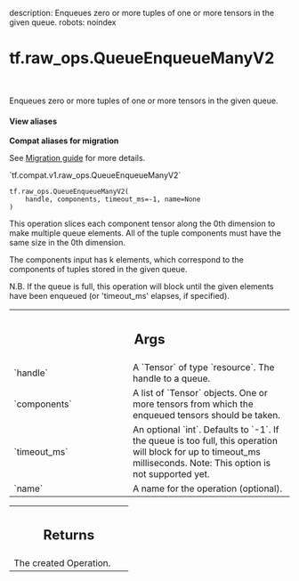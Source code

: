 description: Enqueues zero or more tuples of one or more tensors in the given queue.
robots: noindex

# tf.raw_ops.QueueEnqueueManyV2

<!-- Insert buttons and diff -->

<table class="tfo-notebook-buttons tfo-api nocontent" align="left">

</table>



Enqueues zero or more tuples of one or more tensors in the given queue.


<section class="expandable">
  <h4 class="showalways">View aliases</h4>
  <p>
<b>Compat aliases for migration</b>
<p>See
<a href="https://www.tensorflow.org/guide/migrate">Migration guide</a> for
more details.</p>
<p>`tf.compat.v1.raw_ops.QueueEnqueueManyV2`</p>
</p>
</section>

<pre class="devsite-click-to-copy prettyprint lang-py tfo-signature-link">
<code>tf.raw_ops.QueueEnqueueManyV2(
    handle, components, timeout_ms=-1, name=None
)
</code></pre>



<!-- Placeholder for "Used in" -->

This operation slices each component tensor along the 0th dimension to
make multiple queue elements. All of the tuple components must have the
same size in the 0th dimension.

The components input has k elements, which correspond to the components of
tuples stored in the given queue.

N.B. If the queue is full, this operation will block until the given
elements have been enqueued (or 'timeout_ms' elapses, if specified).

<!-- Tabular view -->
 <table class="responsive fixed orange">
<colgroup><col width="214px"><col></colgroup>
<tr><th colspan="2"><h2 class="add-link">Args</h2></th></tr>

<tr>
<td>
`handle`<a id="handle"></a>
</td>
<td>
A `Tensor` of type `resource`. The handle to a queue.
</td>
</tr><tr>
<td>
`components`<a id="components"></a>
</td>
<td>
A list of `Tensor` objects.
One or more tensors from which the enqueued tensors should
be taken.
</td>
</tr><tr>
<td>
`timeout_ms`<a id="timeout_ms"></a>
</td>
<td>
An optional `int`. Defaults to `-1`.
If the queue is too full, this operation will block for up
to timeout_ms milliseconds.
Note: This option is not supported yet.
</td>
</tr><tr>
<td>
`name`<a id="name"></a>
</td>
<td>
A name for the operation (optional).
</td>
</tr>
</table>



<!-- Tabular view -->
 <table class="responsive fixed orange">
<colgroup><col width="214px"><col></colgroup>
<tr><th colspan="2"><h2 class="add-link">Returns</h2></th></tr>
<tr class="alt">
<td colspan="2">
The created Operation.
</td>
</tr>

</table>

